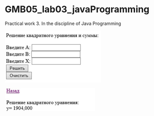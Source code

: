 # GMB05_lab03_javaProgramming
Practical work 3. In the discipline of Java Programming

![Screenshot](Screenshot_1.jpg)

![Screenshot](Screenshot_2.jpg)
